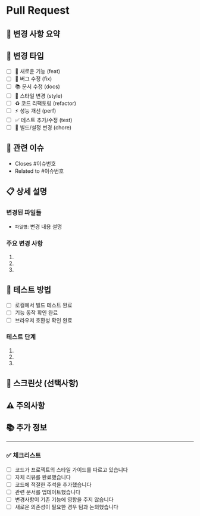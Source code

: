 # Pull Request

## 📝 변경 사항 요약
<!-- 이 PR에서 변경된 내용을 간단히 설명해주세요 -->

## 🔧 변경 타입
<!-- 해당하는 항목에 [x]를 표시해주세요 -->
- [ ] 🚀 새로운 기능 (feat)
- [ ] 🐛 버그 수정 (fix)
- [ ] 📚 문서 수정 (docs)
- [ ] 🎨 스타일 변경 (style)
- [ ] ♻️ 코드 리팩토링 (refactor)
- [ ] ⚡ 성능 개선 (perf)
- [ ] ✅ 테스트 추가/수정 (test)
- [ ] 🔧 빌드/설정 변경 (chore)

## 🎯 관련 이슈
<!-- 관련된 이슈가 있다면 링크해주세요 -->
- Closes #이슈번호
- Related to #이슈번호

## 📋 상세 설명
<!-- 변경 사항에 대한 자세한 설명을 작성해주세요 -->

### 변경된 파일들
- `파일명`: 변경 내용 설명

### 주요 변경 사항
1. 
2. 
3. 

## 🧪 테스트 방법
<!-- 이 변경 사항을 어떻게 테스트했는지 설명해주세요 -->
- [ ] 로컬에서 빌드 테스트 완료
- [ ] 기능 동작 확인 완료
- [ ] 브라우저 호환성 확인 완료

### 테스트 단계
1. 
2. 
3. 

## 📸 스크린샷 (선택사항)
<!-- UI 변경이 있다면 스크린샷을 첨부해주세요 -->

## ⚠️ 주의사항
<!-- 리뷰어가 특별히 확인해야 할 부분이나 주의사항이 있다면 작성해주세요 -->

## 📚 추가 정보
<!-- 관련 문서, 참고 링크 등이 있다면 추가해주세요 -->

---

### ✅ 체크리스트
- [ ] 코드가 프로젝트의 스타일 가이드를 따르고 있습니다
- [ ] 자체 리뷰를 완료했습니다
- [ ] 코드에 적절한 주석을 추가했습니다
- [ ] 관련 문서를 업데이트했습니다
- [ ] 변경사항이 기존 기능에 영향을 주지 않습니다
- [ ] 새로운 의존성이 필요한 경우 팀과 논의했습니다